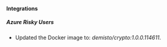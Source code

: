 
#### Integrations

##### Azure Risky Users
- Updated the Docker image to: *demisto/crypto:1.0.0.114611*.






